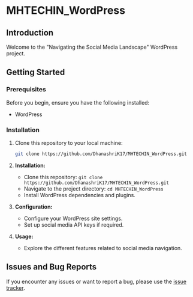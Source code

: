 # MHTECHIN_WordPress

## Introduction

Welcome to the "Navigating the Social Media Landscape" WordPress project. 

## Getting Started

### Prerequisites

Before you begin, ensure you have the following installed:

- WordPress


### Installation

1. Clone this repository to your local machine:

   ```bash
   git clone https://github.com/DhanashriK17/MHTECHIN_WordPress.git

1. **Installation:**
   - Clone this repository: `git clone https://github.com/DhanashriK17/MHTECHIN_WordPress.git`
   - Navigate to the project directory: `cd MHTECHIN_WordPress`
   - Install WordPress dependencies and plugins.

2. **Configuration:**
   - Configure your WordPress site settings.
   - Set up social media API keys if required.

3. **Usage:**
   - Explore the different features related to social media navigation.



## Issues and Bug Reports

If you encounter any issues or want to report a bug, please use the [issue tracker](https://github.com/DhanashriK17/MHTECHIN_WordPress/issues).
   
